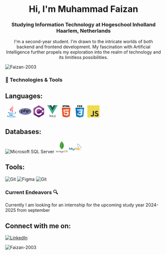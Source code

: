 <h1 align="center">Hi, I'm Muhammad Faizan</h1>
<h3 align="center"> Studying Information Technology at Hogeschool Inholland Haarlem, Netherlands</h3>
<p align="center">I'm a second-year student. I'm drawn to the intricate worlds of both backend and frontend development. My fascination with Artificial Intelligence further propels my exploration into the realm of technology and its limitless possibilities.</p>

<p align="left"> <img src="https://komarev.com/ghpvc/?username=Faizan-2003&label=Profile%20views&color=0e75b6&style=flat" alt="Faizan-2003" /> </p>


<h3 align="left">🔧 Technologies & Tools</h3>
<p align = "left"> <h2 align = "left"> Languages: </h2> </p>
<p align = "left">
  <img src="https://raw.githubusercontent.com/devicons/devicon/master/icons/java/java-original.svg" alt="Java" width="40" height="40"/>
  <img src="https://raw.githubusercontent.com/devicons/devicon/master/icons/php/php-original.svg" alt="php" width="40" height="40"/>
    <img src="https://raw.githubusercontent.com/devicons/devicon/master/icons/csharp/csharp-original.svg" alt="C#" width="40" height="40"/>
  <img src="https://raw.githubusercontent.com/devicons/devicon/master/icons/vuejs/vuejs-original-wordmark.svg" alt="vuejs" width="40" height="40" />
  <img src="https://raw.githubusercontent.com/devicons/devicon/master/icons/html5/html5-original-wordmark.svg" alt="HTML5" width="40" height="40"/>
  <img src="https://raw.githubusercontent.com/devicons/devicon/master/icons/css3/css3-original-wordmark.svg" alt="CSS3" width="40" height="40"/>
  <img src="https://raw.githubusercontent.com/devicons/devicon/master/icons/javascript/javascript-original.svg" alt="javascript" width="40" height="40" /> 
</p>
  <p align = "left"> <h2 align = "left"> Databases: </h2> </p>
   <p align = "left">
  <img src="https://www.svgrepo.com/show/303229/microsoft-sql-server-logo.svg" alt="Microsoft SQL Server" width="40" height="40"/>
  <img src="https://raw.githubusercontent.com/devicons/devicon/master/icons/mongodb/mongodb-original-wordmark.svg" alt="MongoDB" width="40"       height="40"/>
  <img src="https://raw.githubusercontent.com/devicons/devicon/master/icons/mysql/mysql-original-wordmark.svg" alt="mysql" width="40" height="40" />
   </p>
  <p align = "left"> <h2 align = "left"> Tools: </h2> </p>
   <p align = "left">
  <img src="https://www.vectorlogo.zone/logos/git-scm/git-scm-icon.svg" alt="Git" width="40" height="40"/>
  <img src="https://www.vectorlogo.zone/logos/figma/figma-icon.svg" alt="Figma" width="40" height="40"/>
    <img src="https://www.vectorlogo.zone/logos/docker/docker-icon.svg" alt="Git" width="40" height="40"/>
</p>
<h3 align="left"> Current Endeavors 🔍</h3>
<p align = "left">Currently I am looking for an internship for the upcoming study year 2024-2025 from september</p>
<p align = "left"> <h2 align = "left"> Connect with me on: </h2> </p>
<p align="left">
  <a href="https://www.linkedin.com/in/muhammad-faizan-a4349a249/" target="blank"><img src="https://raw.githubusercontent.com/rahuldkjain/github-profile-readme-generator/master/src/images/icons/Social/linked-in-alt.svg" alt="LinkedIn" height="30" width="40" /></a>
</p>

<p><img align="left" src="https://github-readme-stats.vercel.app/api/top-langs?username=Faizan-2003&show_icons=true&locale=en&layout=compact" alt="Faizan-2003" /></p>
<!-- <p><img align="left" src="https://github-readme-stats.vercel.app/api?username=Faizan-2003&show_icons=true&locale=en" alt="Faizan-2003" /></p>
 -->

<!-- <p><img align="left" src="https://github-readme-streak-stats.herokuapp.com/?user=Faizan-2003&" alt="Faizan-2003" /></p>
<!-- -->
